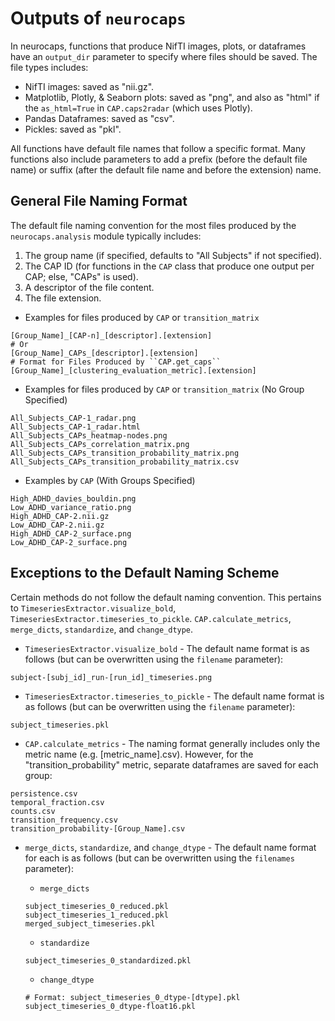 # Outputs of ``neurocaps``

In neurocaps, functions that produce NifTI images, plots, or dataframes have an ``output_dir`` parameter to specify
where files should be saved. The file types includes:

- NifTI images: saved as "nii.gz".
- Matplotlib, Plotly, & Seaborn plots: saved as "png", and also as "html" if the `as_html=True` in `CAP.caps2radar`
(which uses Plotly).
- Pandas Dataframes: saved as "csv".
- Pickles: saved as "pkl".

All functions have default file names that follow a specific format. Many functions also include parameters to add a
prefix (before the default file name) or suffix (after the default file name and before the extension) name.

## General File Naming Format

The default file naming convention for the most files produced by the ``neurocaps.analysis`` module typically includes:

1. The group name (if specified, defaults to "All Subjects" if not specified).
2. The CAP ID (for functions in the ``CAP`` class that produce one output per CAP; else, "CAPs" is used).
3. A descriptor of the file content.
4. The file extension.

- Examples for files produced by ``CAP`` or ``transition_matrix``

```
[Group_Name]_[CAP-n]_[descriptor].[extension]
# Or
[Group_Name]_CAPs_[descriptor].[extension]
# Format for Files Produced by ``CAP.get_caps``
[Group_Name]_[clustering_evaluation_metric].[extension]
```

- Examples for files produced by ``CAP`` or ``transition_matrix`` (No Group Specified)

```
All_Subjects_CAP-1_radar.png
All_Subjects_CAP-1_radar.html
All_Subjects_CAPs_heatmap-nodes.png
All_Subjects_CAPs_correlation_matrix.png
All_Subjects_CAPs_transition_probability_matrix.png
All_Subjects_CAPs_transition_probability_matrix.csv
```

- Examples by ``CAP`` (With Groups Specified)

```
High_ADHD_davies_bouldin.png
Low_ADHD_variance_ratio.png
High_ADHD_CAP-2.nii.gz
Low_ADHD_CAP-2.nii.gz
High_ADHD_CAP-2_surface.png
Low_ADHD_CAP-2_surface.png
```

## Exceptions to the Default Naming Scheme

Certain methods do not follow the default naming convention. This pertains to `TimeseriesExtractor.visualize_bold`,
`TimeseriesExtractor.timeseries_to_pickle`. `CAP.calculate_metrics`, `merge_dicts`, `standardize`, and `change_dtype`.

- `TimeseriesExtractor.visualize_bold` - The default name format is as follows (but can be overwritten using the
`filename` parameter):

```
subject-[subj_id]_run-[run_id]_timeseries.png
```

- `TimeseriesExtractor.timeseries_to_pickle` - The default name format is as follows (but can be overwritten using the
`filename` parameter):

```
subject_timeseries.pkl
```

- `CAP.calculate_metrics` - The naming format generally includes only the metric name (e.g. [metric_name].csv).
However, for the "transition_probability" metric, separate dataframes are saved for each group:

```
persistence.csv
temporal_fraction.csv
counts.csv
transition_frequency.csv
transition_probability-[Group_Name].csv
```
- `merge_dicts`, `standardize`, and `change_dtype` - The default name format for each is as follows (but can be
overwritten using the `filenames` parameter):

    - `merge_dicts`

    ```
    subject_timeseries_0_reduced.pkl
    subject_timeseries_1_reduced.pkl
    merged_subject_timeseries.pkl
    ```
    - `standardize`

    ```
    subject_timeseries_0_standardized.pkl
    ```
    - `change_dtype`

    ```
    # Format: subject_timeseries_0_dtype-[dtype].pkl
    subject_timeseries_0_dtype-float16.pkl
    ```

